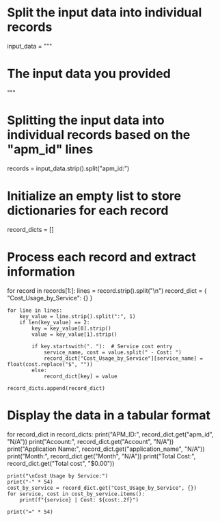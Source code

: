 # Split the input data into individual records
input_data = """
# The input data you provided
"""

# Splitting the input data into individual records based on the "apm_id" lines
records = input_data.strip().split("apm_id:")

# Initialize an empty list to store dictionaries for each record
record_dicts = []

# Process each record and extract information
for record in records[1:]:
    lines = record.strip().split("\n")
    record_dict = {
        "Cost_Usage_by_Service": {}
    }
    
    for line in lines:
        key_value = line.strip().split(":", 1)
        if len(key_value) == 2:
            key = key_value[0].strip()
            value = key_value[1].strip()
            
            if key.startswith(". "):  # Service cost entry
                service_name, cost = value.split(" - Cost: ")
                record_dict["Cost_Usage_by_Service"][service_name] = float(cost.replace("$", ""))
            else:
                record_dict[key] = value
    
    record_dicts.append(record_dict)

# Display the data in a tabular format
for record_dict in record_dicts:
    print("APM_ID:", record_dict.get("apm_id", "N/A"))
    print("Account:", record_dict.get("Account", "N/A"))
    print("Application Name:", record_dict.get("application_name", "N/A"))
    print("Month:", record_dict.get("Month", "N/A"))
    print("Total Cost:", record_dict.get("Total cost", "$0.00"))
    
    print("\nCost Usage by Service:")
    print("-" * 54)
    cost_by_service = record_dict.get("Cost_Usage_by_Service", {})
    for service, cost in cost_by_service.items():
        print(f"{service} | Cost: ${cost:.2f}")
    
    print("=" * 54)
